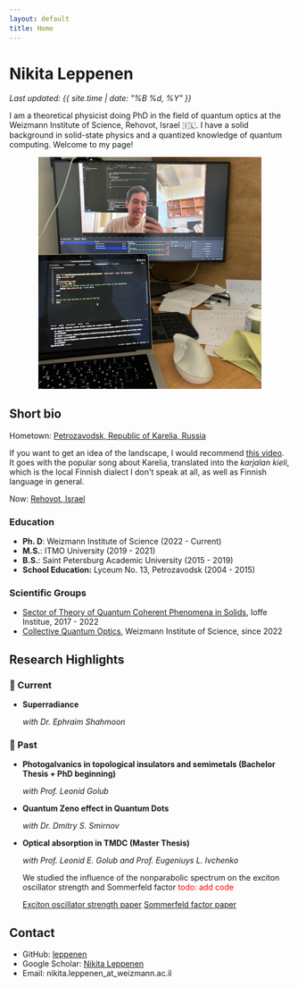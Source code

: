 ```yaml
---
layout: default
title: Home
---
```


# Nikita Leppenen

_Last updated: {{ site.time | date: "%B %d, %Y" }}_

I am a theoretical physicist doing PhD in the field of quantum optics at the Weizmann Institute of Science, Rehovot, Israel 🇮🇱. I have a solid background in solid-state physics and a quantized knowledge of quantum computing. 
Welcome to my page! 

<p align="center">
  <img src="assets/IMG_0705.jpg" alt="My Photo" width="400" />
</p>


## Short bio

Hometown: [Petrozavodsk, Republic of Karelia, Russia](https://www.google.com/maps/place/Petrozavodsk,+Republic+of+Karelia,+Russia/@61.8417108,34.2363804,11z/data=!4m6!3m5!1s0x46a1ec3dd7bf1fe7:0xe49db0d89a0485d4!8m2!3d61.7781617!4d34.3640395!16zL20vMDFzaG5t?hl=en&entry=ttu&g_ep=EgoyMDI1MDMxOC4wIKXMDSoASAFQAw%3D%3D)

If you want to get an idea of the landscape, I would recommend [this video](https://www.youtube.com/watch?v=FhqalqZeEGg). It goes with the popular song about Karelia, translated into the *karjalan kieli*, which is the local Finnish dialect I don't speak at all, as well as Finnish language in general. 

Now: [Rehovot, Israel](https://www.google.com/maps/place/Rehovot/)

### Education
- **Ph. D**: Weizmann Institute of Science (2022 - Current)
- **M.S.**: ITMO University (2019 - 2021)
- **B.S.**: Saint Petersburg Academic University (2015 - 2019)
- **School Education:** Lyceum No. 13, Petrozavodsk (2004 - 2015)

### Scientific Groups 
- [Sector of Theory of Quantum Coherent Phenomena in Solids](https://www.ioffe.ru/coherent/), Ioffe Institue, 2017 - 2022
- [Collective Quantum Optics](https://www.weizmann.ac.il/chembiophys/shahmoon/home), Weizmann Institute of Science, since 2022



## Research Highlights 

### 🔬 Current

- **Superradiance**
  
  *with Dr. Ephraim Shahmoon*

### 📜 Past 

- **Photogalvanics in topological insulators and semimetals (Bachelor Thesis + PhD beginning)**

  *with Prof. Leonid Golub*

- **Quantum Zeno effect in Quantum Dots**

  *with Dr. Dmitry S. Smirnov*

- **Optical absorption in TMDC (Master Thesis)**

  *with Prof. Leonid E. Golub  and Prof. Eugeniuys L. Ivchenko*
  
  We studied the influence of the nonparabolic spectrum on the exciton oscillator strength and Sommerfeld factor <span style="color: red;">todo: add code</span>

  [Exciton oscillator strength paper](https://doi.org/10.1103/PhysRevB.102.155305) [Sommerfeld factor paper](https://doi.org/10.1103/PhysRevB.103.235311)




## Contact

- GitHub: [leppenen](https://github.com/leppenen)
- Google Scholar: [Nikita Leppenen](https://scholar.google.com/citations?user=idd_-k8AAAAJ&hl=en)
- Email: nikita.leppenen_at_weizmann.ac.il
